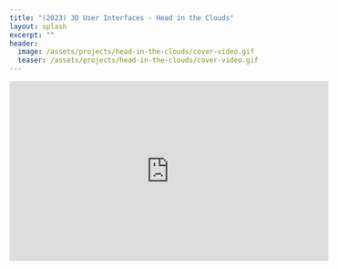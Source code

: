 ```yaml
---
title: "(2023) 3D User Interfaces - Head in the Clouds"
layout: splash
excerpt: ""
header:
  image: /assets/projects/head-in-the-clouds/cover-video.gif
  teaser: /assets/projects/head-in-the-clouds/cover-video.gif
---
```


<!-- {% include gallery %} -->


<iframe width="560" height="315" src="https://www.youtube.com/embed/HIrD-Ucq_Rw?si=rQV60Dz7VIoRf50Z" title="YouTube video player" frameborder="0" allow="accelerometer; autoplay; clipboard-write; encrypted-media; gyroscope; picture-in-picture; web-share" allowfullscreen></iframe>